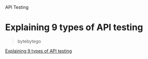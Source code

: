 API Testing

# Explaining 9 types of API testing

> bytebytego

[Explaining 9 types of API testing](https://substackcdn.com/image/fetch/w_1456,c_limit,f_webp,q_auto:good,fl_lossy/https%3A%2F%2Fsubstack-post-media.s3.amazonaws.com%2Fpublic%2Fimages%2Fc53f283e-6834-45b6-beb9-57b10b2a22fd_1280x1664.gif)